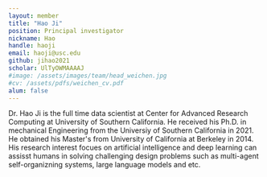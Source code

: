 ```yaml
---
layout: member
title: "Hao Ji"
position: Principal investigator
nickname: Hao
handle: haoji
email: haoji@usc.edu
github: jihao2021
scholar: UlTyOWMAAAAJ
#image: /assets/images/team/head_weichen.jpg
#cv: /assets/pdfs/weichen_cv.pdf
alum: false
---
```

Dr. Hao Ji is the full time data scientist at Center for Advanced Research Computing at University of Southern California. He received his Ph.D. in mechanical Engineering from the Universiy of Southern California in 2021. He obtained his Master's from University of California at Berkeley in 2014.  His research interest focues on artificial intelligence and deep learning can assisst humans in solving challenging design problems such as multi-agent self-organizning systems, large language models and etc. 
